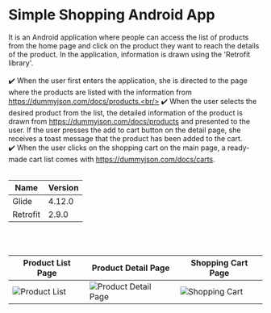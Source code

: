 # Simple Shopping Android App
It is an Android application where people can access the list of products from the home page and click on the product they want to reach the details of the product. In the application, information is drawn using the 'Retrofit library'.
<br/>
<br/>
:heavy_check_mark: When the user first enters the application, she is directed to the page where the products are listed with the information from https://dummyjson.com/docs/products.<br/>
:heavy_check_mark: When the user selects the desired product from the list, the detailed information of the product is drawn from https://dummyjson.com/docs/products and presented to the user. If the user presses the add to cart button on the detail page, she receives a toast message that the product has been added to the cart.<br/>
:heavy_check_mark: When the user clicks on the shopping cart on the main page, a ready-made cart list comes with https://dummyjson.com/docs/carts.
<br/>
<br/>

| Name | Version | 
| ------------- | ------------- | 
| Glide | 4.12.0 |  
| Retrofit | 2.9.0 |

<br/>
<br/>


| Product List Page | Product Detail Page | Shopping Cart Page |
| ------------- | ------------- |  ------------- |  
| ![Product List](https://github.com/merveoktay/Simple_Shopping_Android_App/blob/master/Product_list.png) | ![Product Detail Page](https://github.com/merveoktay/Simple_Shopping_Android_App/blob/master/product_detail.png) | ![Shopping Cart](https://github.com/merveoktay/Simple_Shopping_Android_App/blob/master/shopping_cart.png) |

